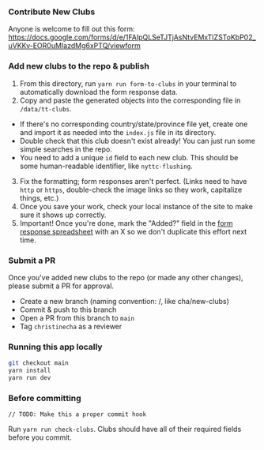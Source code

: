### Contribute New Clubs

Anyone is welcome to fill out this form: https://docs.google.com/forms/d/e/1FAIpQLSeTJTjAsNtvEMxTIZSToKbP02_uVKKv-EOR0uMIazdMg6xPTQ/viewform

### Add new clubs to the repo & publish

1. From this directory, run `yarn run form-to-clubs` in your terminal to automatically download the form response data.
2. Copy and paste the generated objects into the corresponding file in `/data/tt-clubs`.

- If there's no corresponding country/state/province file yet, create one and import it as needed into the `index.js` file in its directory.
- Double check that this club doesn't exist already! You can just run some simple searches in the repo.
- You need to add a unique `id` field to each new club. This should be some human-readable identifier, like `nyttc-flushing`.

3. Fix the formatting; form responses aren't perfect. (Links need to have `http` or `https`, double-check the image links so they work, capitalize things, etc.)
4. Once you save your work, check your local instance of the site to make sure it shows up correctly.
5. Important! Once you're done, mark the "Added?" field in the [form response spreadsheet](https://docs.google.com/spreadsheets/d/1-c-pqPnBOsGpECs5SmvYUksO6xvlbgIb1CK-jAmLCeA/edit?resourcekey=null#gid=1062528263) with an X so we don't duplicate this effort next time.

### Submit a PR

Once you've added new clubs to the repo (or made any other changes), please submit a PR for approval.

- Create a new branch (naming convention: <you>/<description>, like cha/new-clubs)
- Commit & push to this branch
- Open a PR from this branch to `main`
- Tag `christinecha` as a reviewer

### Running this app locally

```sh
git checkout main
yarn install
yarn run dev
```

### Before committing

`// TODO: Make this a proper commit hook`

Run `yarn run check-clubs`. Clubs should have all of their required fields before you commit.
